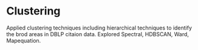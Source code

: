 # Clustering
Applied clustering techniques including hierarchical techniques to identify the brod areas in DBLP citaion data.
Explored Spectral, HDBSCAN, Ward, Mapequation.
